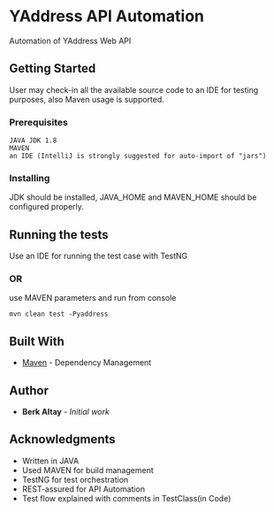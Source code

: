 # YAddress API Automation

Automation of YAddress Web API

## Getting Started

User may check-in all the available source code to an IDE for testing purposes, also Maven usage is supported.

### Prerequisites

```
JAVA JDK 1.8
MAVEN
an IDE (IntelliJ is strongly suggested for auto-import of "jars")

```

### Installing

JDK should be installed, JAVA_HOME and MAVEN_HOME should be configured properly.

## Running the tests

Use an IDE for running the test case with TestNG


### OR

use MAVEN parameters and run from console

```
mvn clean test -Pyaddress
```

## Built With

* [Maven](https://maven.apache.org/) - Dependency Management

## Author

* **Berk Altay** - *Initial work*

## Acknowledgments

* Written in JAVA
* Used MAVEN for build management
* TestNG for test orchestration
* REST-assured for API Automation
* Test flow explained with comments in TestClass(in Code)

